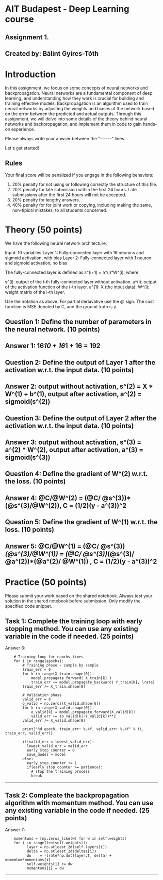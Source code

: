 # AIT Budapest - Deep Learning course
## Assignment 1.
## Created by: Bálint Gyires-Tóth

# Introduction

In this assignment, we focus on some concepts of neural networks and backpropagation. Neural networks are a fundamental component of deep learning, and understanding how they work is crucial for building and training effective models. Backpropagation is an algorithm used to train neural networks by adjusting the weights and biases of the network based on the error between the predicted and actual outputs. Through this assignment, we will delve into some details of the theory behind neural networks and backpropagation, and implement them in code to gain hands-on experience.

Please always write your anwser between the "------" lines. 

Let's get started!

## Rules

Your final score will be penalized if you engage in the following behaviors:

1. 20% penalty for not using or following correctly the structure of this file.
2. 20% penalty for late submission within the first 24 hours. Late submissions after the first 24 hours will not be accepted. 
3. 20% penalty for lengthy answers.
3. 40% penalty for for joint work or copying, including making the same, non-tipical mistakes, to all students concerned.

# Theory (50 points)
We have the following neural network architecture:

Input: 10 variables
Layer 1: Fully-connected layer with 16 neurons and sigmoid activation, with bias
Layer 2: Fully-connected layer with 1 neuron and sigmoid activation, no bias

The fully-connected layer is defined as s^(i+1) = a^(i)*W^(i), where 

s^(i): output of the i-th fully-connected layer without activation.
a^(i): output of the activation function of the i-th layer.
a^(1): X (the input data).
W^(i): weight matrix of the i-th layer. 

Use the notation as above. For partial deriavative use the @ sign. The cost function is MSE denoted by C, and the ground truth is y. 

Question 1: Define the number of parameters in the neural network. (10 points)
------
Answer 1: 16*10 + 16*1 + 16 = 192
------

Question 2: Define the output of Layer 1 after the activation w.r.t. the input data. (10 points)
------
Answer 2: output without activation, s^(2) = X * W^(1) + b^(1), output after activation, a^(2) = sigmoid(s^(2))
------

Question 3: Define the output of Layer 2 after the activation w.r.t. the input data. (10 points)
------
Answer 3: output without activation, s^(3) = a^(2) * W^(2), output after activation, a^(3) = sigmoid(s^(3))
------

Question 4: Define the gradient of W^(2) w.r.t. the loss. (10 points)
------
Answer 4: @C/@W^(2) = (@C/ @s^(3))*(@s^(3)/@W^(2)), C = (1/2)(y - a^(3))^2
------

Question 5: Define the gradient of W^(1) w.r.t. the loss. (10 points)
------
Answer 5: @C/@W^(1) = (@C/ @s^(3))*(@s^(3)/@W^(1)) = (@C/ @s^(3))*(@s^(3)/ @a^(2))*(@a^(2)/ @W^(1)) , C = (1/2)(y - a^(3))^2
------

# Practice (50 points)

Please submit your work based on the shared notebook. Always test your solution in the shared notebook before submission. Only modify the specified code snippet. 

Task 1: Complete the training loop with early stopping method. You can use any existing variable in the code if needed. (25 points) 
------
Answer 6:

        # Training loop for epochs times
        for i in range(epochs):
            # Training phase - sample by sample
            train_err = 0
            for k in range(X_train.shape[0]):
                model.propagate_forward( X_train[k] )
                train_err += model.propagate_backward( Y_train[k], lrate)
            train_err /= X_train.shape[0]

            # Validation phase
            valid_err = 0
            o_valid = np.zeros(X_valid.shape[0])
            for k in range(X_valid.shape[0]):
                o_valid[k] = model.propagate_forward(X_valid[k])
                valid_err += (o_valid[k]-Y_valid[k])**2
            valid_err /= X_valid.shape[0]

            print("%d epoch, train_err: %.4f, valid_err: %.4f" % (i, train_err, valid_err))

            if(valid_err < lowest_valid_err):
              lowest_valid_err = valid_err
              early_stop_counter = 0
              save_model = model
            else:
              early_stop_counter += 1
              if(early_stop_counter >= patience):
                # stop the training process
                break
------

Task 2: Compleate the backpropagation algorithm with momentum method. You can use any existing variable in the code if needed. (25 points) 
------
Answer 7:

        momentums = [np.zeros_like(w) for w in self.weights]
        for i in range(len(self.weights)):
              layer = np.atleast_2d(self.layers[i])
              delta = np.atleast_2d(deltas[i])
              dw    = -lrate*np.dot(layer.T, delta) + momentum*momentums[i]
              self.weights[i] += dw
              momentums[i] = dw
------
